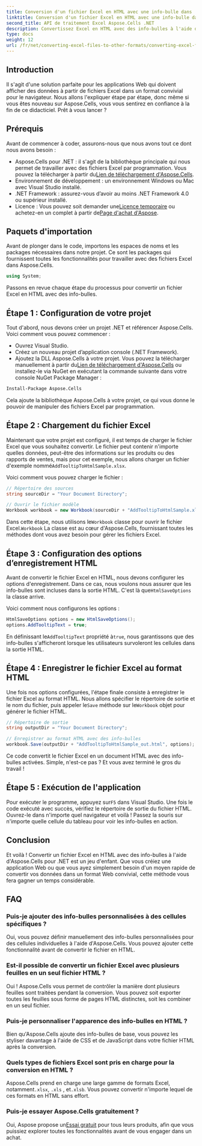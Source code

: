 ```yaml
---
title: Conversion d'un fichier Excel en HTML avec une info-bulle dans .NET
linktitle: Conversion d'un fichier Excel en HTML avec une info-bulle dans .NET
second_title: API de traitement Excel Aspose.Cells .NET
description: Convertissez Excel en HTML avec des info-bulles à l'aide d'Aspose.Cells pour .NET en quelques étapes simples. Améliorez vos applications Web avec des données Excel interactives sans effort.
type: docs
weight: 12
url: /fr/net/converting-excel-files-to-other-formats/converting-excel-file-to-html-with-tooltip/
---
```

## Introduction

Il s'agit d'une solution parfaite pour les applications Web qui doivent afficher des données à partir de fichiers Excel dans un format convivial pour le navigateur. Nous allons l'expliquer étape par étape, donc même si vous êtes nouveau sur Aspose.Cells, vous vous sentirez en confiance à la fin de ce didacticiel. Prêt à vous lancer ?

## Prérequis

Avant de commencer à coder, assurons-nous que nous avons tout ce dont nous avons besoin :

-  Aspose.Cells pour .NET : il s'agit de la bibliothèque principale qui nous permet de travailler avec des fichiers Excel par programmation. Vous pouvez la télécharger à partir du[Lien de téléchargement d'Aspose.Cells](https://releases.aspose.com/cells/net/).
- Environnement de développement : un environnement Windows ou Mac avec Visual Studio installé.
- .NET Framework : assurez-vous d’avoir au moins .NET Framework 4.0 ou supérieur installé.
-  Licence : Vous pouvez soit demander une[Licence temporaire](https://purchase.aspose.com/temporary-license/) ou achetez-en un complet à partir de[Page d'achat d'Aspose](https://purchase.aspose.com/buy).

## Paquets d'importation

Avant de plonger dans le code, importons les espaces de noms et les packages nécessaires dans notre projet. Ce sont les packages qui fournissent toutes les fonctionnalités pour travailler avec des fichiers Excel dans Aspose.Cells.

```csharp
using System;
```

Passons en revue chaque étape du processus pour convertir un fichier Excel en HTML avec des info-bulles.

## Étape 1 : Configuration de votre projet

Tout d'abord, nous devons créer un projet .NET et référencer Aspose.Cells. Voici comment vous pouvez commencer :

- Ouvrez Visual Studio.
- Créez un nouveau projet d’application console (.NET Framework).
-  Ajoutez la DLL Aspose.Cells à votre projet. Vous pouvez la télécharger manuellement à partir du[Lien de téléchargement d'Aspose.Cells](https://releases.aspose.com/cells/net/) ou installez-le via NuGet en exécutant la commande suivante dans votre console NuGet Package Manager :

```bash
Install-Package Aspose.Cells
```

Cela ajoute la bibliothèque Aspose.Cells à votre projet, ce qui vous donne le pouvoir de manipuler des fichiers Excel par programmation.

## Étape 2 : Chargement du fichier Excel

Maintenant que votre projet est configuré, il est temps de charger le fichier Excel que vous souhaitez convertir. Le fichier peut contenir n'importe quelles données, peut-être des informations sur les produits ou des rapports de ventes, mais pour cet exemple, nous allons charger un fichier d'exemple nommé`AddTooltipToHtmlSample.xlsx`.

Voici comment vous pouvez charger le fichier :

```csharp
// Répertoire des sources
string sourceDir = "Your Document Directory";

// Ouvrir le fichier modèle
Workbook workbook = new Workbook(sourceDir + "AddTooltipToHtmlSample.xlsx");
```

 Dans cette étape, nous utilisons le`Workbook` classe pour ouvrir le fichier Excel.`Workbook` La classe est au cœur d'Aspose.Cells, fournissant toutes les méthodes dont vous avez besoin pour gérer les fichiers Excel.

## Étape 3 : Configuration des options d’enregistrement HTML

 Avant de convertir le fichier Excel en HTML, nous devons configurer les options d'enregistrement. Dans ce cas, nous voulons nous assurer que les info-bulles sont incluses dans la sortie HTML. C'est là que`HtmlSaveOptions` la classe arrive.

Voici comment nous configurons les options :

```csharp
HtmlSaveOptions options = new HtmlSaveOptions();
options.AddTooltipText = true;
```

 En définissant le`AddTooltipText` propriété à`true`, nous garantissons que des info-bulles s'afficheront lorsque les utilisateurs survoleront les cellules dans la sortie HTML.

## Étape 4 : Enregistrer le fichier Excel au format HTML

Une fois nos options configurées, l'étape finale consiste à enregistrer le fichier Excel au format HTML. Nous allons spécifier le répertoire de sortie et le nom du fichier, puis appeler le`Save` méthode sur le`Workbook` objet pour générer le fichier HTML.

```csharp
// Répertoire de sortie
string outputDir = "Your Document Directory";

// Enregistrer au format HTML avec des info-bulles
workbook.Save(outputDir + "AddTooltipToHtmlSample_out.html", options);
```

Ce code convertit le fichier Excel en un document HTML avec des info-bulles activées. Simple, n'est-ce pas ? Et vous avez terminé le gros du travail !

## Étape 5 : Exécution de l'application

 Pour exécuter le programme, appuyez sur`F5` dans Visual Studio. Une fois le code exécuté avec succès, vérifiez le répertoire de sortie du fichier HTML. Ouvrez-le dans n'importe quel navigateur et voilà ! Passez la souris sur n'importe quelle cellule du tableau pour voir les info-bulles en action.

## Conclusion

Et voilà ! Convertir un fichier Excel en HTML avec des info-bulles à l'aide d'Aspose.Cells pour .NET est un jeu d'enfant. Que vous créiez une application Web ou que vous ayez simplement besoin d'un moyen rapide de convertir vos données dans un format Web convivial, cette méthode vous fera gagner un temps considérable. 

## FAQ

### Puis-je ajouter des info-bulles personnalisées à des cellules spécifiques ?
Oui, vous pouvez définir manuellement des info-bulles personnalisées pour des cellules individuelles à l'aide d'Aspose.Cells. Vous pouvez ajouter cette fonctionnalité avant de convertir le fichier en HTML.

### Est-il possible de convertir un fichier Excel avec plusieurs feuilles en un seul fichier HTML ?
Oui ! Aspose.Cells vous permet de contrôler la manière dont plusieurs feuilles sont traitées pendant la conversion. Vous pouvez soit exporter toutes les feuilles sous forme de pages HTML distinctes, soit les combiner en un seul fichier.


### Puis-je personnaliser l'apparence des info-bulles en HTML ?
Bien qu'Aspose.Cells ajoute des info-bulles de base, vous pouvez les styliser davantage à l'aide de CSS et de JavaScript dans votre fichier HTML après la conversion.

### Quels types de fichiers Excel sont pris en charge pour la conversion en HTML ?
 Aspose.Cells prend en charge une large gamme de formats Excel, notamment`.xlsx`, `.xls` , et`.xlsb`. Vous pouvez convertir n'importe lequel de ces formats en HTML sans effort.

### Puis-je essayer Aspose.Cells gratuitement ?
 Oui, Aspose propose un[Essai gratuit](https://releases.aspose.com/) pour tous leurs produits, afin que vous puissiez explorer toutes les fonctionnalités avant de vous engager dans un achat.